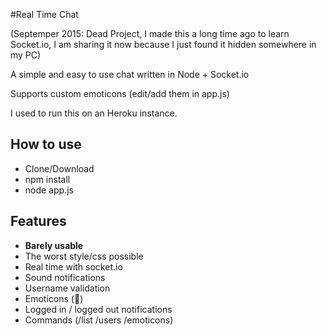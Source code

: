 #Real Time Chat

(Septemper 2015: Dead Project, I made this a long time ago to learn Socket.io, I am sharing it now because I just found it hidden somewhere in my PC)

A simple and easy to use chat written in Node + Socket.io

Supports custom emoticons (edit/add them in app.js)

I used to run this on an Heroku instance. 


## How to use

* Clone/Download
* npm install
* node app.js

## Features

* **Barely usable**
* The worst style/css possible
* Real time with socket.io
* Sound notifications
* Username validation
* Emoticons (:snail:)
* Logged in / logged out notifications
* Commands (/list /users /emoticons)